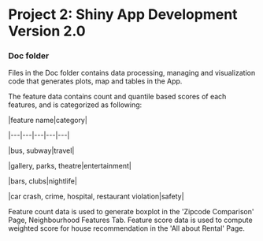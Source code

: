 # Project 2: Shiny App Development Version 2.0

### Doc folder

Files in the Doc folder contains data processing, managing and visualization code that generates plots, map and tables in the App.

The feature data contains count and quantile based scores of each features, and is categorized as following:

|feature name|category|

|---|---|---|---|---|

|bus, subway|travel|

|gallery, parks, theatre|entertainment|

|bars, clubs|nightlife|

|car crash, crime, hospital, restaurant violation|safety|

Feature count data is used to generate boxplot in the 'Zipcode Comparison' Page, Neighbourhood Features Tab. Feature score data is used to compute weighted score for house recommendation in the 'All about Rental' Page.

